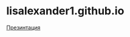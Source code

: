 # lisalexander1.github.io
[Презинтация](https://docs.google.com/presentation/d/1dO-k4QogD48vvTuBIWlTykJVxDWALLHQf8aZupi1m_s/edit?usp=sharing)
